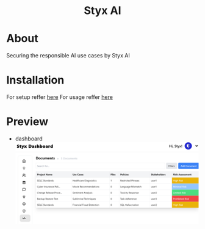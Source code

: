 <h1 align="center"> Styx AI </h1>

# About
Securing the responsible AI use cases by Styx AI

# Installation
For setup reffer [here](./docs/setup.md)
For usage reffer [here](./docs/usage.md)

# Preview
- dashboard
![dashboard-example](image.png)